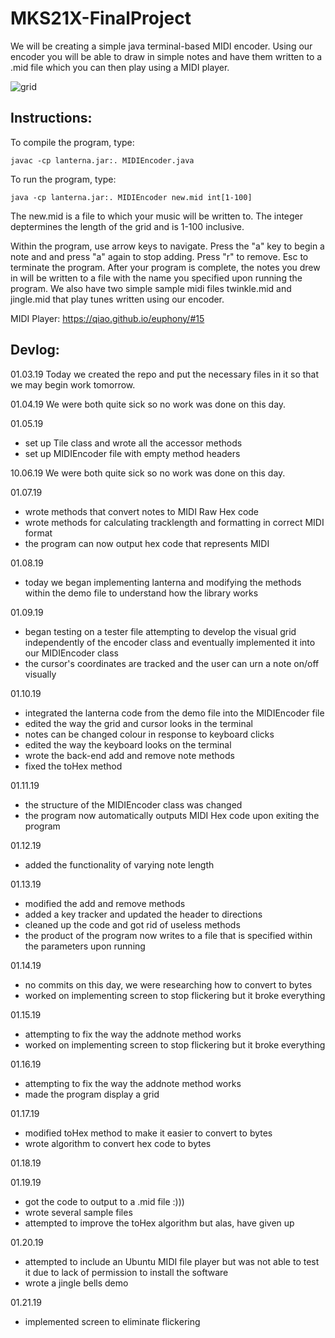 # MKS21X-FinalProject
We will be creating a simple java terminal-based MIDI encoder. Using our encoder you will be able to draw in simple notes and have them written to a .mid file which you can then play using a MIDI player.

![grid](https://imgur.com/GjzXbsT.png)


## Instructions:
To compile the program, type:
```
javac -cp lanterna.jar:. MIDIEncoder.java
```

To run the program, type:

```
java -cp lanterna.jar:. MIDIEncoder new.mid int[1-100]
```
The new.mid is a file to which your music will be written to.
The integer deptermines the length of the grid and is 1-100 inclusive.

Within the program, use arrow keys to navigate. Press the "a" key to begin a note and and press "a" again to stop adding. Press "r" to remove. Esc to terminate the program. After your program is complete, the notes you drew in will be written to a file with the name you specified upon running the program.
We also have two simple sample midi files twinkle.mid and jingle.mid that play tunes written using our encoder.

MIDI Player:
https://qiao.github.io/euphony/#15

## Devlog:
01.03.19
Today we created the repo and put the necessary files in it so that we may begin work tomorrow.

01.04.19
We were both quite sick so no work was done on this day.

01.05.19
- set up Tile class and wrote all the accessor methods
- set up MIDIEncoder file with empty method headers

10.06.19
We were both quite sick so no work was done on this day.

01.07.19
- wrote methods that convert notes to MIDI Raw Hex code
- wrote methods for calculating tracklength and formatting in correct MIDI format
- the program can now output hex code that represents MIDI

01.08.19
- today we began implementing lanterna and modifying the methods within the demo file to understand how the library works

01.09.19
- began testing on a tester file attempting to develop the visual grid independently of the encoder class and eventually implemented it into our MIDIEncoder class
- the cursor's coordinates are tracked and the user can urn a note on/off visually

01.10.19
- integrated the lanterna code from the demo file into the MIDIEncoder file
- edited the way the grid and cursor looks in the terminal
- notes can be changed colour in response to keyboard clicks
- edited the way the keyboard looks on the terminal
- wrote the back-end add and remove note methods
- fixed the toHex method

01.11.19
- the structure of the MIDIEncoder class was changed
- the program now automatically outputs MIDI Hex code upon exiting the program

01.12.19
- added the functionality of varying note length

01.13.19
- modified the add and remove methods
- added a key tracker and updated the header to directions
- cleaned up the code and got rid of useless methods
- the product of the program now writes to a file that is specified within the parameters upon running

01.14.19
- no commits on this day, we were researching how to convert to bytes
- worked on implementing screen to stop flickering but it broke everything

01.15.19
- attempting to fix the way the addnote method works
- worked on implementing screen to stop flickering but it broke everything

01.16.19
- attempting to fix the way the addnote method works
- made the program display a grid

01.17.19
- modified toHex method to make it easier to convert to bytes
- wrote algorithm to convert hex code to bytes

01.18.19


01.19.19
- got the code to output to a .mid file :)))
- wrote several sample files
- attempted to improve the toHex algorithm but alas, have given up

01.20.19
- attempted to include an Ubuntu MIDI file player but was not able to test it due to lack of permission to install the software
- wrote a jingle bells demo 

01.21.19
- implemented screen to eliminate flickering
